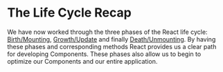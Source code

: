 # The Life Cycle Recap
We have now worked through the three phases of the React life cycle: [Birth/Mounting](birth_mounting_indepth.md), [Growth/Update](growth_update_indepth.md) and finally [Death/Unmounting](death_unmounting_indepth.md). By having these phases and corresponding methods React provides us a clear path for developing Components. These phases also allow us to begin to optimize our Components and our entire application.
